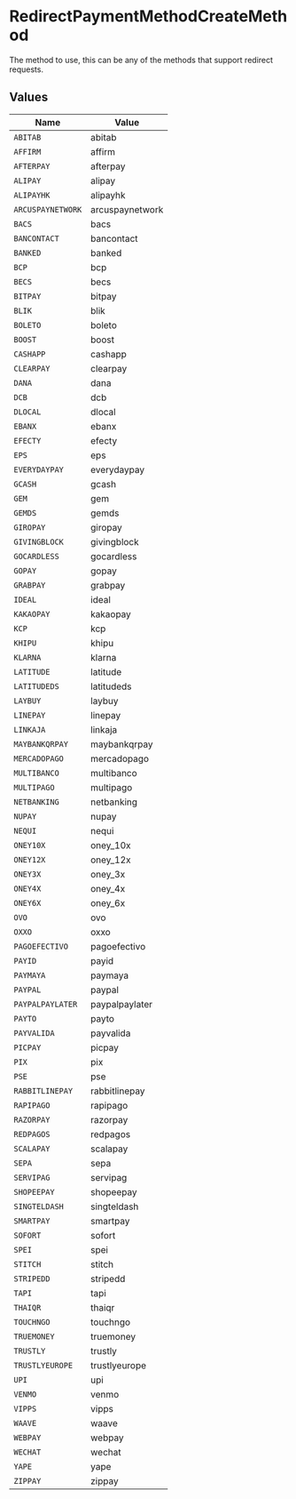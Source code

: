 # RedirectPaymentMethodCreateMethod

The method to use, this can be any of the methods that support redirect requests.


## Values

| Name              | Value             |
| ----------------- | ----------------- |
| `ABITAB`          | abitab            |
| `AFFIRM`          | affirm            |
| `AFTERPAY`        | afterpay          |
| `ALIPAY`          | alipay            |
| `ALIPAYHK`        | alipayhk          |
| `ARCUSPAYNETWORK` | arcuspaynetwork   |
| `BACS`            | bacs              |
| `BANCONTACT`      | bancontact        |
| `BANKED`          | banked            |
| `BCP`             | bcp               |
| `BECS`            | becs              |
| `BITPAY`          | bitpay            |
| `BLIK`            | blik              |
| `BOLETO`          | boleto            |
| `BOOST`           | boost             |
| `CASHAPP`         | cashapp           |
| `CLEARPAY`        | clearpay          |
| `DANA`            | dana              |
| `DCB`             | dcb               |
| `DLOCAL`          | dlocal            |
| `EBANX`           | ebanx             |
| `EFECTY`          | efecty            |
| `EPS`             | eps               |
| `EVERYDAYPAY`     | everydaypay       |
| `GCASH`           | gcash             |
| `GEM`             | gem               |
| `GEMDS`           | gemds             |
| `GIROPAY`         | giropay           |
| `GIVINGBLOCK`     | givingblock       |
| `GOCARDLESS`      | gocardless        |
| `GOPAY`           | gopay             |
| `GRABPAY`         | grabpay           |
| `IDEAL`           | ideal             |
| `KAKAOPAY`        | kakaopay          |
| `KCP`             | kcp               |
| `KHIPU`           | khipu             |
| `KLARNA`          | klarna            |
| `LATITUDE`        | latitude          |
| `LATITUDEDS`      | latitudeds        |
| `LAYBUY`          | laybuy            |
| `LINEPAY`         | linepay           |
| `LINKAJA`         | linkaja           |
| `MAYBANKQRPAY`    | maybankqrpay      |
| `MERCADOPAGO`     | mercadopago       |
| `MULTIBANCO`      | multibanco        |
| `MULTIPAGO`       | multipago         |
| `NETBANKING`      | netbanking        |
| `NUPAY`           | nupay             |
| `NEQUI`           | nequi             |
| `ONEY10X`         | oney_10x          |
| `ONEY12X`         | oney_12x          |
| `ONEY3X`          | oney_3x           |
| `ONEY4X`          | oney_4x           |
| `ONEY6X`          | oney_6x           |
| `OVO`             | ovo               |
| `OXXO`            | oxxo              |
| `PAGOEFECTIVO`    | pagoefectivo      |
| `PAYID`           | payid             |
| `PAYMAYA`         | paymaya           |
| `PAYPAL`          | paypal            |
| `PAYPALPAYLATER`  | paypalpaylater    |
| `PAYTO`           | payto             |
| `PAYVALIDA`       | payvalida         |
| `PICPAY`          | picpay            |
| `PIX`             | pix               |
| `PSE`             | pse               |
| `RABBITLINEPAY`   | rabbitlinepay     |
| `RAPIPAGO`        | rapipago          |
| `RAZORPAY`        | razorpay          |
| `REDPAGOS`        | redpagos          |
| `SCALAPAY`        | scalapay          |
| `SEPA`            | sepa              |
| `SERVIPAG`        | servipag          |
| `SHOPEEPAY`       | shopeepay         |
| `SINGTELDASH`     | singteldash       |
| `SMARTPAY`        | smartpay          |
| `SOFORT`          | sofort            |
| `SPEI`            | spei              |
| `STITCH`          | stitch            |
| `STRIPEDD`        | stripedd          |
| `TAPI`            | tapi              |
| `THAIQR`          | thaiqr            |
| `TOUCHNGO`        | touchngo          |
| `TRUEMONEY`       | truemoney         |
| `TRUSTLY`         | trustly           |
| `TRUSTLYEUROPE`   | trustlyeurope     |
| `UPI`             | upi               |
| `VENMO`           | venmo             |
| `VIPPS`           | vipps             |
| `WAAVE`           | waave             |
| `WEBPAY`          | webpay            |
| `WECHAT`          | wechat            |
| `YAPE`            | yape              |
| `ZIPPAY`          | zippay            |